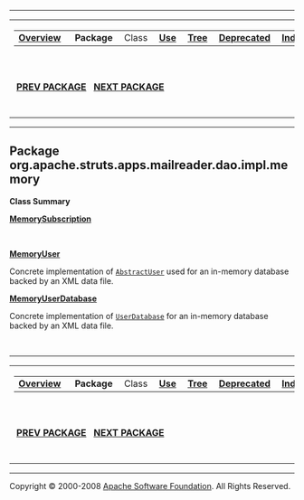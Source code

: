 ------------------------------------------------------------------------

<span id="navbar_top"></span> [](#skip-navbar_top "Skip navigation links")

<table>
<colgroup>
<col width="50%" />
<col width="50%" />
</colgroup>
<tbody>
<tr class="odd">
<td align="left"><span id="navbar_top_firstrow"></span>
<table>
<tbody>
<tr class="odd">
<td align="left"><a href="../../../../../../../../overview-summary.html.md"><strong>Overview</strong></a> </td>
<td align="left"> <strong>Package</strong> </td>
<td align="left">Class </td>
<td align="left"><a href="package-use.html.md"><strong>Use</strong></a> </td>
<td align="left"><a href="package-tree.html.md"><strong>Tree</strong></a> </td>
<td align="left"><a href="../../../../../../../../deprecated-list.html.md"><strong>Deprecated</strong></a> </td>
<td align="left"><a href="../../../../../../../../index-all.html.md"><strong>Index</strong></a> </td>
<td align="left"><a href="../../../../../../../../help-doc.html.md"><strong>Help</strong></a> </td>
</tr>
</tbody>
</table></td>
<td align="left"></td>
</tr>
<tr class="even">
<td align="left"> <a href="../../../../../../../../org/apache/struts/apps/mailreader/dao/impl/package-summary.html.md"><strong>PREV PACKAGE</strong></a>   <a href="../../../../../../../../org/apache/struts/chain/package-summary.html"><strong>NEXT PACKAGE</strong></a></td>
<td align="left"><a href="../../../../../../../../index.html.md?org/apache/struts/apps/mailreader/dao/impl/memory/package-summary.html"><strong>FRAMES</strong></a>    <a href="package-summary.html"><strong>NO FRAMES</strong></a>    
<a href="../../../../../../../../allclasses-noframe.html.md"><strong>All Classes</strong></a></td>
</tr>
</tbody>
</table>

<span id="skip-navbar_top"></span>

------------------------------------------------------------------------

Package org.apache.struts.apps.mailreader.dao.impl.memory
---------------------------------------------------------

**Class Summary**

**[MemorySubscription](../../../../../../../../org/apache/struts/apps/mailreader/dao/impl/memory/MemorySubscription.html.md "class in org.apache.struts.apps.mailreader.dao.impl.memory")**

 

**[MemoryUser](../../../../../../../../org/apache/struts/apps/mailreader/dao/impl/memory/MemoryUser.html.md "class in org.apache.struts.apps.mailreader.dao.impl.memory")**

Concrete implementation of [`AbstractUser`](../../../../../../../../org/apache/struts/apps/mailreader/dao/impl/AbstractUser.html.md "class in org.apache.struts.apps.mailreader.dao.impl") used for an in-memory database backed by an XML data file.

**[MemoryUserDatabase](../../../../../../../../org/apache/struts/apps/mailreader/dao/impl/memory/MemoryUserDatabase.html.md "class in org.apache.struts.apps.mailreader.dao.impl.memory")**

Concrete implementation of [`UserDatabase`](../../../../../../../../org/apache/struts/apps/mailreader/dao/UserDatabase.html.md "interface in org.apache.struts.apps.mailreader.dao") for an in-memory database backed by an XML data file.

 

------------------------------------------------------------------------

<span id="navbar_bottom"></span> [](#skip-navbar_bottom "Skip navigation links")

<table>
<colgroup>
<col width="50%" />
<col width="50%" />
</colgroup>
<tbody>
<tr class="odd">
<td align="left"><span id="navbar_bottom_firstrow"></span>
<table>
<tbody>
<tr class="odd">
<td align="left"><a href="../../../../../../../../overview-summary.html.md"><strong>Overview</strong></a> </td>
<td align="left"> <strong>Package</strong> </td>
<td align="left">Class </td>
<td align="left"><a href="package-use.html.md"><strong>Use</strong></a> </td>
<td align="left"><a href="package-tree.html.md"><strong>Tree</strong></a> </td>
<td align="left"><a href="../../../../../../../../deprecated-list.html.md"><strong>Deprecated</strong></a> </td>
<td align="left"><a href="../../../../../../../../index-all.html.md"><strong>Index</strong></a> </td>
<td align="left"><a href="../../../../../../../../help-doc.html.md"><strong>Help</strong></a> </td>
</tr>
</tbody>
</table></td>
<td align="left"></td>
</tr>
<tr class="even">
<td align="left"> <a href="../../../../../../../../org/apache/struts/apps/mailreader/dao/impl/package-summary.html.md"><strong>PREV PACKAGE</strong></a>   <a href="../../../../../../../../org/apache/struts/chain/package-summary.html"><strong>NEXT PACKAGE</strong></a></td>
<td align="left"><a href="../../../../../../../../index.html.md?org/apache/struts/apps/mailreader/dao/impl/memory/package-summary.html"><strong>FRAMES</strong></a>    <a href="package-summary.html"><strong>NO FRAMES</strong></a>    
<a href="../../../../../../../../allclasses-noframe.html.md"><strong>All Classes</strong></a></td>
</tr>
</tbody>
</table>

<span id="skip-navbar_bottom"></span>

------------------------------------------------------------------------

Copyright © 2000-2008 [Apache Software Foundation](http://www.apache.org/). All Rights Reserved.
